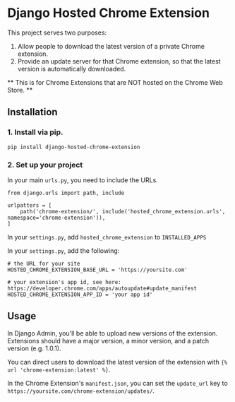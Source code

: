 # Django Hosted Chrome Extension

This project serves two purposes:

1. Allow people to download the latest version of a private Chrome extension.
2. Provide an update server for that Chrome extension, so that the latest version is automatically downloaded.

** This is for Chrome Extensions that are NOT hosted on the Chrome Web Store. **

## Installation

### 1. Install via pip.

`pip install django-hosted-chrome-extension`

### 2. Set up your project

In your main `urls.py`, you need to include the URLs.

```
from django.urls import path, include

urlpatters = [
    path('chrome-extension/', include('hosted_chrome_extension.urls', namespace='chrome-extension')),
]
```

In your `settings.py`, add `hosted_chrome_extension` to `INSTALLED_APPS`

In your `settings.py`, add the following:

```
# the URL for your site
HOSTED_CHROME_EXTENSION_BASE_URL = 'https://yoursite.com'

# your extension's app id, see here: https://developer.chrome.com/apps/autoupdate#update_manifest
HOSTED_CHROME_EXTENSION_APP_ID = 'your app id'
```

## Usage 

In Django Admin, you'll be able to upload new versions of the extension. Extensions should have a major version, a minor version, and a patch version (e.g. 1.0.1).

You can direct users to download the latest version of the extension with `{% url 'chrome-extension:latest' %}`.

In the Chrome Extension's `manifest.json`, you can set the `update_url` key to `https://yoursite.com/chrome-extension/updates/`.

